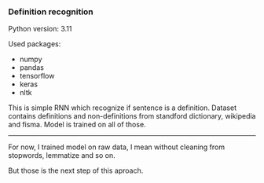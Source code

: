 ### Definition recognition ###

Python version: 3.11

Used packages:
- numpy
- pandas
- tensorflow
- keras
- nltk

This is simple RNN which recognize if sentence is a definition. Dataset contains definitions and non-definitions from standford dictionary, wikipedia and fisma. Model is trained on all of those. 

--------------------------------------------
For now, I trained model on raw data, I mean without cleaning from stopwords, lemmatize and so on. 

But those is the next step of this aproach.
